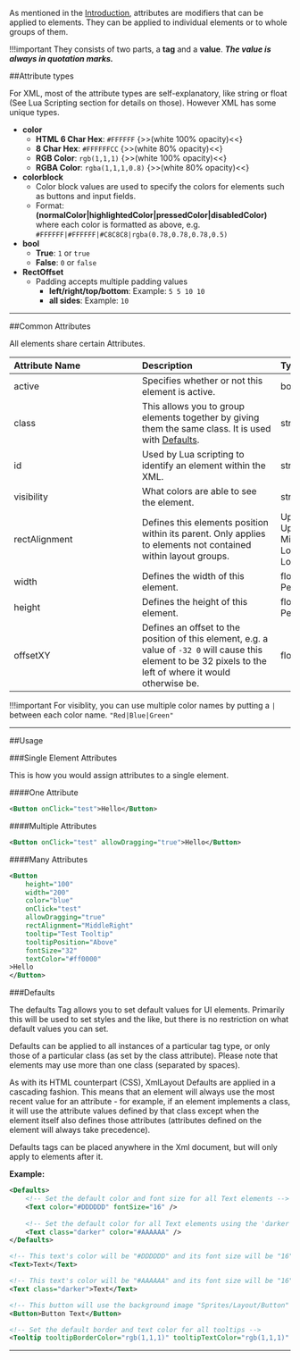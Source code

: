 As mentioned in the [Introduction](xml/introUI), attributes are modifiers that can be applied to elements. They can be applied to individual elements or to whole groups of them.

!!!important 
    They consists of two parts, a **tag** and a **value**. ***The value is always in quotation marks.***

##Attribute types

For XML, most of the attribute types are self-explanatory, like string or float (See Lua Scripting section for details on those). However XML has some unique types.

* **color**
    * **HTML 6 Char Hex**: `#FFFFFF` {>>(white 100% opacity)<<}
    * **8 Char Hex**: `#FFFFFFCC` {>>(white 80% opacity)<<}
    * **RGB Color**: `rgb(1,1,1)` {>>(white 100% opacity)<<}
    * **RGBA Color**: `rgba(1,1,1,0.8)` {>>(white 80% opacity)<<}
* **colorblock**
    * Color block values are used to specify the colors for elements such as buttons and input fields.
    * Format: **(normalColor|highlightedColor|pressedColor|disabledColor)** where each color is formatted as above, e.g. `#FFFFFF|#FFFFFF|#C8C8C8|rgba(0.78,0.78,0.78,0.5)`
* **bool**
    * **True**: `1` or `true`
    * **False**: `0` or `false`
* **RectOffset**
    * Padding accepts multiple padding values
        * **left/right/top/bottom**: Example: `5 5 10 10`
        * **all sides**: Example: `10`

---

##Common Attributes

All elements share certain Attributes.

Attribute&nbsp;Name&nbsp;&nbsp;&nbsp;&nbsp;&nbsp;&nbsp;&nbsp;&nbsp;&nbsp;&nbsp;&nbsp;&nbsp;&nbsp;&nbsp;&nbsp;&nbsp;&nbsp;&nbsp;&nbsp;&nbsp;&nbsp;&nbsp; | Description&nbsp;&nbsp;&nbsp;&nbsp;&nbsp;&nbsp;&nbsp;&nbsp;&nbsp;&nbsp;&nbsp;&nbsp;&nbsp;&nbsp;&nbsp;&nbsp;&nbsp;&nbsp;&nbsp;&nbsp;&nbsp;&nbsp;&nbsp;&nbsp;&nbsp;&nbsp;&nbsp;&nbsp;&nbsp;&nbsp;&nbsp;&nbsp;&nbsp; | Type&nbsp;/&nbsp;Options&nbsp;&nbsp;&nbsp;&nbsp;&nbsp;&nbsp;&nbsp;&nbsp;&nbsp;&nbsp;&nbsp;&nbsp;&nbsp;&nbsp;&nbsp;&nbsp;&nbsp;&nbsp;&nbsp;&nbsp;&nbsp;&nbsp; | Default&nbsp;Value&nbsp;&nbsp;&nbsp;&nbsp;&nbsp;&nbsp;
-- | -- | -- | --
active | Specifies whether or not this element is active. | bool | `true`
class | This allows you to group elements together by giving them the same class. It is used with [Defaults](defaults). | string | (none)
id | Used by Lua scripting to identify an element within the XML. | string | (none)
visibility | What colors are able to see the element. | string | (visible to all)
rectAlignment | Defines this elements position within its parent. Only applies to elements not contained within layout groups. | UpperLeft, UpperCenter, UpperRight, MiddleLeft, MiddleCenter, MiddleRight, LowerLeft, LowerCenter, LowerRight | MiddleCenter
width | Defines the width of this element. | float (fixed width) or a Percentage value | 100%
height | Defines the height of this element. | float (fixed width) or a Percentage value | 100%
offsetXY | Defines an offset to the position of this element, e.g. a value of `-32 0` will cause this element to be 32 pixels to the left of where it would otherwise be. | float (x) float (y) | 0 0

!!!important
    For visiblity, you can use multiple color names by putting a `|` between each color name. `"Red|Blue|Green"`

---


##Usage

###Single Element Attributes

This is how you would assign attributes to a single element.

####One Attribute

```xml
<Button onClick="test">Hello</Button>
```

####Multiple Attributes

```xml
<Button onClick="test" allowDragging="true">Hello</Button>
```

####Many Attributes

```xml
<Button 
    height="100" 
    width="200"
    color="blue"
    onClick="test"
    allowDragging="true"
    rectAlignment="MiddleRight"
    tooltip="Test Tooltip" 
    tooltipPosition="Above"
    fontSize="32" 
    textColor="#ff0000"
>Hello
</Button>
```

###Defaults

The defaults Tag allows you to set default values for UI elements. Primarily this will be used to set styles and the like, but there is no restriction on what default values you can set.

Defaults can be applied to all instances of a particular tag type, or only those of a particular class (as set by the class attribute). Please note that elements may use more than one class (separated by spaces).

As with its HTML counterpart (CSS), XmlLayout Defaults are applied in a cascading fashion. This means that an element will always use the most recent value for an attribute - for example, if an element implements a class, it will use the attribute values defined by that class except when the element itself also defines those attributes (attributes defined on the element will always take precedence).

Defaults tags can be placed anywhere in the Xml document, but will only apply to elements after it.

**Example:**
```xml
<Defaults>
    <!-- Set the default color and font size for all Text elements -->
    <Text color="#DDDDDD" fontSize="16" />
    
    <!-- Set the default color for all Text elements using the 'darker' class -->
    <Text class="darker" color="#AAAAAA" />    
</Defaults>

<!-- This text's color will be "#DDDDDD" and its font size will be "16" -->
<Text>Text</Text>

<!-- This text's color will be "#AAAAAA" and its font size will be "16" -->
<Text class="darker">Text</Text>

<!-- This button will use the background image "Sprites/Layout/Button" -->
<Button>Button Text</Button>

<!-- Set the default border and text color for all tooltips -->
<Tooltip tooltipBorderColor="rgb(1,1,1)" tooltipTextColor="rgb(1,1,1)" />
```


--- 
